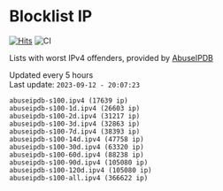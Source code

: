 # Blocklist IP

[![Hits](https://hits.seeyoufarm.com/api/count/incr/badge.svg?url=https%3A%2F%2Fgithub.com%2Fborestad%2Fblocklist-ip%2F&count_bg=%2379C83D&title_bg=%23555555&icon=&icon_color=%23E7E7E7&title=hits&edge_flat=false)](https://hits.seeyoufarm.com)  ![CI](https://img.shields.io/github/workflow/status/borestad/blocklist-ip/CI?style=flat-square)

Lists with worst IPv4 offenders, provided by [AbuseIPDB](https://www.abuseipdb.com/)

<!-- FOOTER-PLACEHOLDER -->
Updated every 5 hours<br>
Last update: `2023-09-12 - 20:07:23`
```
abuseipdb-s100.ipv4 (17639 ip)
abuseipdb-s100-1d.ipv4 (26603 ip)
abuseipdb-s100-2d.ipv4 (31217 ip)
abuseipdb-s100-3d.ipv4 (32863 ip)
abuseipdb-s100-7d.ipv4 (38393 ip)
abuseipdb-s100-14d.ipv4 (47758 ip)
abuseipdb-s100-30d.ipv4 (63320 ip)
abuseipdb-s100-60d.ipv4 (88238 ip)
abuseipdb-s100-90d.ipv4 (105080 ip)
abuseipdb-s100-120d.ipv4 (105080 ip)
abuseipdb-s100-all.ipv4 (366622 ip)
```
